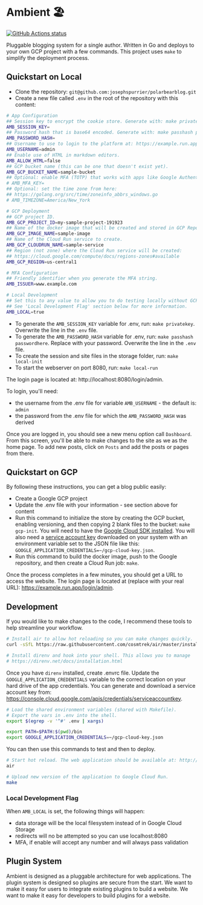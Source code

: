 # Ambient 🏖️

[![GitHub Actions status](https://github.com/josephspurrier/ambient/actions/workflows/unit-tests.yml/badge.svg)](https://github.com/josephspurrier/ambient/actions)

Pluggable blogging system for a single author. Written in Go and deploys to your own GCP project with a few commands. This project uses `make` to simplify the deployment process.

## Quickstart on Local

- Clone the repository: `git@github.com:josephspurrier/polarbearblog.git`
- Create a new file called `.env` in the root of the repository with this content:

```bash
# App Configuration
## Session key to encrypt the cookie store. Generate with: make privatekey
AMB_SESSION_KEY=
## Password hash that is base64 encoded. Generate with: make passhash passwordhere
AMB_PASSWORD_HASH=
## Username to use to login to the platform at: https://example.run.app/login/admin
AMB_USERNAME=admin
## Enable use of HTML in markdown editors.
AMB_ALLOW_HTML=false
## GCP bucket name (this can be one that doesn't exist yet).
AMB_GCP_BUCKET_NAME=sample-bucket
## Optional: enable MFA (TOTP) that works with apps like Google Authenticator. Generate with: make mfa
# AMB_MFA_KEY=
## Optional: set the time zone from here:
## https://golang.org/src/time/zoneinfo_abbrs_windows.go
# AMB_TIMEZONE=America/New_York

# GCP Deployment
## GCP project ID.
AMB_GCP_PROJECT_ID=my-sample-project-191923
## Name of the docker image that will be created and stored in GCP Repository.
AMB_GCP_IMAGE_NAME=sample-image
## Name of the Cloud Run service to create.
AMB_GCP_CLOUDRUN_NAME=sample-service
## Region (not zone) where the Cloud Run service will be created:
## https://cloud.google.com/compute/docs/regions-zones#available
AMB_GCP_REGION=us-central1

# MFA Configuration
## Friendly identifier when you generate the MFA string.
AMB_ISSUER=www.example.com

# Local Development
## Set this to any value to allow you to do testing locally without GCP access.
## See 'Local Development Flag' section below for more information.
AMB_LOCAL=true
```

- To generate the `AMB_SESSION_KEY` variable for .env, run: `make privatekey`. Overwrite the line in the `.env` file.
- To generate the `AMB_PASSWORD_HASH` variable for .env, run: `make passhash passwordhere`. Replace with your password. Overwrite the line in the `.env` file.
- To create the session and site files in the storage folder, run: `make local-init`
- To start the webserver on port 8080, run: `make local-run`

The login page is located at: http://localhost:8080/login/admin.

To login, you'll need:

- the username from the .env file for variable `AMB_USERNAME` - the default is: `admin`
- the password from the .env file for which the `AMB_PASSWORD_HASH` was derived

Once you are logged in, you should see a new menu option call `Dashboard`. From this screen, you'll be able to make changes to the site as we as the home page. To add new posts, click on `Posts` and add the posts or pages from there.

## Quickstart on GCP

By following these instructions, you can get a blog public easily:

- Create a Google GCP project
- Update the .env file with your information - see section above for content
- Run this command to initialize the store by creating the GCP bucket, enabling versioning, and then copying 2 blank files to the bucket: `make gcp-init`. You will need to have the [Google Cloud SDK installed](https://cloud.google.com/sdk/docs/install). You will also need a [service account key](https://console.cloud.google.com/apis/credentials/serviceaccountkey) downloaded on your system with an environment variable set to the JSON file like this: `GOOGLE_APPLICATION_CREDENTIALS=~/gcp-cloud-key.json`.
- Run this command to build the docker image, push to the Google repository, and then create a Cloud Run job: `make`.

Once the process completes in a few minutes, you should get a URL to access the website. The login page is located at (replace with your real URL): https://example.run.app/login/admin.

## Development

If you would like to make changes to the code, I recommend these tools to help streamline your workflow.

```bash
# Install air to allow hot reloading so you can make changes quickly.
curl -sSfL https://raw.githubusercontent.com/cosmtrek/air/master/install.sh | sh -s

# Install direnv and hook into your shell. This allows you to manage 
# https://direnv.net/docs/installation.html
```

Once you have `direnv` installed, create .envrc file. Update the `GOOGLE_APPLICATION_CREDENTIALS` variable to the correct location on your hard drive of the app credentials. You can generate and download a service account key from: https://console.cloud.google.com/apis/credentials/serviceaccountkey.

```bash
# Load the shared environment variables (shared with Makefile).
# Export the vars in .env into the shell.
export $(egrep -v '^#' .env | xargs)

export PATH=$PATH:$(pwd)/bin
export GOOGLE_APPLICATION_CREDENTIALS=~/gcp-cloud-key.json
```

You can then use this commands to test and then to deploy.

```bash
# Start hot reload. The web application should be available at: http://localhost:8080
air

# Upload new version of the application to Google Cloud Run.
make
```

### Local Development Flag

When `AMB_LOCAL` is set, the following things will happen:

- data storage will be the local filesystem instead of in Google Cloud Storage
- redirects will no be attempted so you can use localhost:8080
- MFA, if enable will accept any number and will always pass validation

## Plugin System

Ambient is designed as a pluggable architecture for web applications.
The plugin system is designed so plugins are secure from the start.
We want to make it easy for users to integrate existing plugins to build a website.
We want to make it easy for developers to build plugins for a website.
